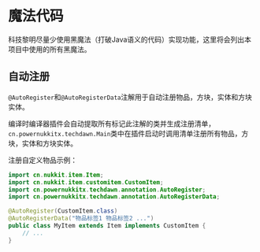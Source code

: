 # 魔法代码  

科技黎明尽量少使用黑魔法（打破Java语义的代码）实现功能，这里将会列出本项目中使用的所有黑魔法。  

## 自动注册

`@AutoRegister`和`@AutoRegisterData`注解用于自动注册物品，方块，实体和方块实体。  

编译时编译器插件会自动提取所有标记此注解的类并生成注册清单，`cn.powernukkitx.techdawn.Main`类中在插件启动时调用清单注册所有物品，方块，实体和方块实体。  

注册自定义物品示例：
```java
import cn.nukkit.item.Item;
import cn.nukkit.item.customitem.CustomItem;
import cn.powernukkitx.techdawn.annotation.AutoRegister;
import cn.powernukkitx.techdawn.annotation.AutoRegisterData;

@AutoRegister(CustomItem.class)
@AutoRegisterData("物品标签1 物品标签2 ...")
public class MyItem extends Item implements CustomItem {
    // ...
}
```